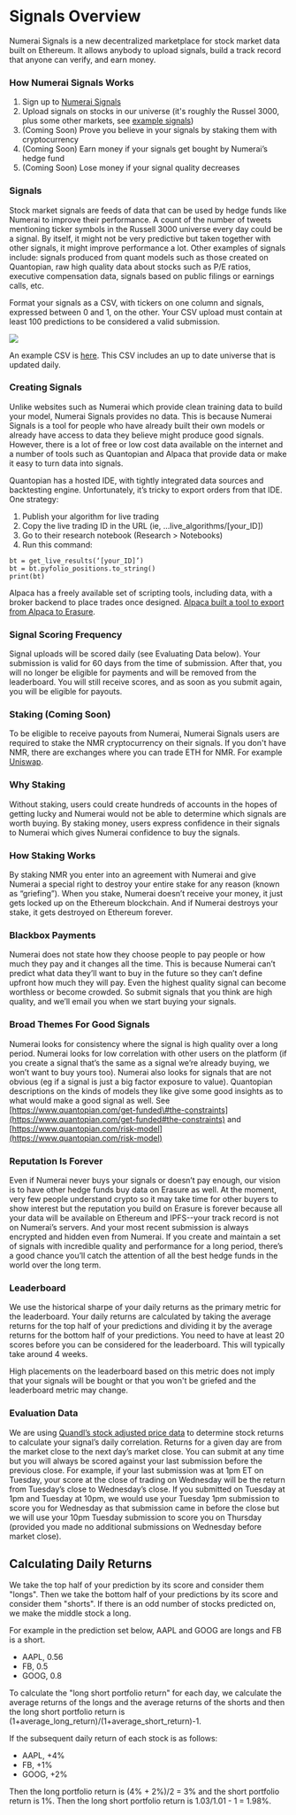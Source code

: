 # Signals Overview

Numerai Signals is a new decentralized marketplace for stock market data built on Ethereum. It allows anybody to upload signals, build a track record that anyone can verify, and earn money.

### **How Numerai Signals Works**

1. Sign up to [Numerai Signals](https://signals.numer.ai)
2. Upload signals on stocks in our universe \(it's roughly the Russel 3000, plus some other markets, see [example signals](https://numerai-quant-public-data.s3-us-west-2.amazonaws.com/example_predictions/latest.csv)\)
3. \(Coming Soon\) Prove you believe in your signals by staking them with cryptocurrency
4. \(Coming Soon\) Earn money if your signals get bought by Numerai’s hedge fund
5. \(Coming Soon\) Lose money if your signal quality decreases

### **Signals**

Stock market signals are feeds of data that can be used by hedge funds like Numerai to improve their performance. A count of the number of tweets mentioning ticker symbols in the Russell 3000 universe every day could be a signal. By itself, it might not be very predictive but taken together with other signals, it might improve performance a lot. Other examples of signals include: signals produced from quant models such as those created on Quantopian, raw high quality data about stocks such as P/E ratios, executive compensation data, signals based on public filings or earnings calls, etc.

Format your signals as a CSV, with tickers on one column and signals, expressed between 0 and 1, on the other. Your CSV upload must contain at least 100 predictions to be considered a valid submission.

[![](https://camo.githubusercontent.com/052698b66c7178eaec7079e71214f357fd5d71f9/68747470733a2f2f6c68352e676f6f676c6575736572636f6e74656e742e636f6d2f584a584d61334d5f756b584e6c3459516645473734426972755749683159724337414b703242316770727778467a4654736f4f3069475473795f347855736473756c335f7370366f4e55475259685a68582d56685436465a3052742d4353464772413977354b504c6d3945694e42364946545f4562564d4d655f3567386e5053704a4862666a4665)](https://camo.githubusercontent.com/052698b66c7178eaec7079e71214f357fd5d71f9/68747470733a2f2f6c68352e676f6f676c6575736572636f6e74656e742e636f6d2f584a584d61334d5f756b584e6c3459516645473734426972755749683159724337414b703242316770727778467a4654736f4f3069475473795f347855736473756c335f7370366f4e55475259685a68582d56685436465a3052742d4353464772413977354b504c6d3945694e42364946545f4562564d4d655f3567386e5053704a4862666a4665)

An example CSV is [here](https://numerai-quant-public-data.s3-us-west-2.amazonaws.com/example_predictions/latest.csv). This CSV includes an up to date universe that is updated daily.

### **Creating Signals**

Unlike websites such as Numerai which provide clean training data to build your model, Numerai Signals provides no data. This is because Numerai Signals is a tool for people who have already built their own models or already have access to data they believe might produce good signals. However, there is a lot of free or low cost data available on the internet and a number of tools such as Quantopian and Alpaca that provide data or make it easy to turn data into signals.

Quantopian has a hosted IDE, with tightly integrated data sources and backtesting engine. Unfortunately, it’s tricky to export orders from that IDE. One strategy:

1. Publish your algorithm for live trading
2. Copy the live trading ID in the URL \(ie, ...live\_algorithms/\[your\_ID\]\)
3. Go to their research notebook \(Research &gt; Notebooks\)
4. Run this command:

```text
bt = get_live_results(‘[your_ID]’)
bt = bt.pyfolio_positions.to_string()
print(bt)
```

Alpaca has a freely available set of scripting tools, including data, with a broker backend to place trades once designed. [Alpaca built a tool to export from Alpaca to Erasure](https://github.com/alpacahq/alpaca-erasure).

### Signal Scoring Frequency

Signal uploads will be scored daily \(see Evaluating Data below\). Your submission is valid for 60 days from the time of submission. After that, you will no longer be eligible for payments and will be removed from the leaderboard. You will still receive scores, and as soon as you submit again, you will be eligible for payouts.

### **Staking \(Coming Soon\)**

To be eligible to receive payouts from Numerai, Numerai Signals users are required to stake the NMR cryptocurrency on their signals. If you don't have NMR, there are exchanges where you can trade ETH for NMR. For example [Uniswap](https://uniswap.io/).

### **Why Staking**

Without staking, users could create hundreds of accounts in the hopes of getting lucky and Numerai would not be able to determine which signals are worth buying. By staking money, users express confidence in their signals to Numerai which gives Numerai confidence to buy the signals.

### **How Staking Works**

By staking NMR you enter into an agreement with Numerai and give Numerai a special right to destroy your entire stake for any reason \(known as “griefing”\). When you stake, Numerai doesn’t receive your money, it just gets locked up on the Ethereum blockchain. And if Numerai destroys your stake, it gets destroyed on Ethereum forever.

### **Blackbox Payments**

Numerai does not state how they choose people to pay people or how much they pay and it changes all the time. This is because Numerai can’t predict what data they’ll want to buy in the future so they can’t define upfront how much they will pay. Even the highest quality signal can become worthless or become crowded. So submit signals that you think are high quality, and we’ll email you when we start buying your signals.

### **Broad Themes For Good Signals**

Numerai looks for consistency where the signal is high quality over a long period. Numerai looks for low correlation with other users on the platform \(if you create a signal that’s the same as a signal we’re already buying, we won’t want to buy yours too\). Numerai also looks for signals that are not obvious \(eg if a signal is just a big factor exposure to value\). Quantopian descriptions on the kinds of models they like give some good insights as to what would make a good signal as well. See [https://www.quantopian.com/get-funded\#the-constraints](https://www.quantopian.com/get-funded#the-constraints) and [https://www.quantopian.com/risk-model](https://www.quantopian.com/risk-model)

### **Reputation Is Forever**

Even if Numerai never buys your signals or doesn’t pay enough, our vision is to have other hedge funds buy data on Erasure as well. At the moment, very few people understand crypto so it may take time for other buyers to show interest but the reputation you build on Erasure is forever because all your data will be available on Ethereum and IPFS--your track record is not on Numerai’s servers. And your most recent submission is always encrypted and hidden even from Numerai. If you create and maintain a set of signals with incredible quality and performance for a long period, there’s a good chance you’ll catch the attention of all the best hedge funds in the world over the long term.

### **Leaderboard**

We use the historical sharpe of your daily returns as the primary metric for the leaderboard. Your daily returns are calculated by taking the average returns for the top half of your predictions and dividing it by the average returns for the bottom half of your predictions. You need to have at least 20 scores before you can be considered for the leaderboard. This will typically take around 4 weeks.

High placements on the leaderboard based on this metric does not imply that your signals will be bought or that you won't be griefed and the leaderboard metric may change.

### **Evaluation Data**

We are using [Quandl’s stock adjusted price data](https://www.quandl.com/data/EOD-End-of-Day-US-Stock-Prices) to determine stock returns to calculate your signal’s daily correlation. Returns for a given day are from the market close to the next day’s market close. You can submit at any time but you will always be scored against your last submission before the previous close. For example, if your last submission was at 1pm ET on Tuesday, your score at the close of trading on Wednesday will be the return from Tuesday’s close to Wednesday’s close. If you submitted on Tuesday at 1pm and Tuesday at 10pm, we would use your Tuesday 1pm submission to score you for Wednesday as that submission came in before the close but we will use your 10pm Tuesday submission to score you on Thursday \(provided you made no additional submissions on Wednesday before market close\).

## **Calculating Daily Returns**

We take the top half of your prediction by its score and consider them "longs". Then we take the bottom half of your predictions by its score and consider them "shorts". If there is an odd number of stocks predicted on, we make the middle stock a long.

For example in the prediction set below, AAPL and GOOG are longs and FB is a short.

* AAPL, 0.56
* FB, 0.5
* GOOG, 0.8

To calculate the "long short portfolio return" for each day, we calculate the average returns of the longs and the average returns of the shorts and then the long short portfolio return is \(1+average\_long\_return\)/\(1+average\_short\_return\)-1.

If the subsequent daily return of each stock is as follows:

* AAPL, +4%
* FB, +1%
* GOOG, +2%

Then the long portfolio return is \(4% + 2%\)/2 = 3% and the short portfolio return is 1%. Then the long short portfolio return is 1.03/1.01 - 1 = 1.98%.

